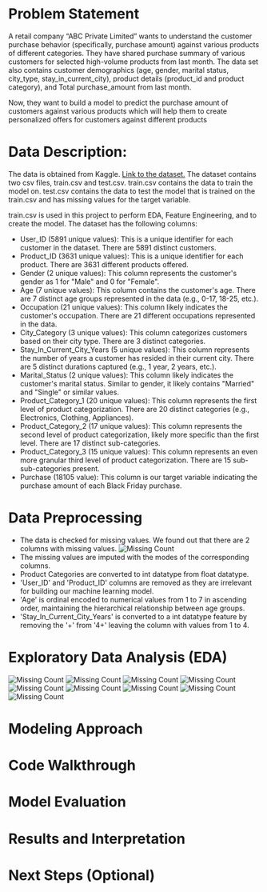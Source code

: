 # Problem Statement

A retail company “ABC Private Limited” wants to understand the customer purchase behavior (specifically, purchase amount) against various products of different categories. They have shared purchase summary of various customers for selected high-volume products from last month. The data set also contains customer demographics (age, gender, marital status, city_type, stay_in_current_city), product details (product_id and product category), and Total purchase_amount from last month.

Now, they want to build a model to predict the purchase amount of customers against various products which will help them to create personalized offers for customers against different products

# Data Description:

The data is obtained from Kaggle. [Link to the dataset.](https://www.kaggle.com/datasets/sdolezel/black-friday)
The dataset contains two csv files, train.csv and test.csv.
train.csv contains the data to train the model on.
test.csv contains the data to test the model that is trained on the train.csv and has missing values for the target variable.


train.csv is used in this project to perform EDA, Feature Engineering, and to create the model.
The dataset has the following columns:

- User_ID (5891 unique values): This is a unique identifier for each customer in the dataset. There are 5891 distinct customers.
- Product_ID (3631 unique values): This is a unique identifier for each product. There are 3631 different products offered.
- Gender (2 unique values): This column represents the customer's gender as 1 for "Male" and 0 for "Female".
- Age (7 unique values): This column contains the customer's age. There are 7 distinct age groups represented in the data (e.g., 0-17, 18-25, etc.).
- Occupation (21 unique values): This column likely indicates the customer's occupation. There are 21 different occupations represented in the data.
- City_Category (3 unique values): This column categorizes customers based on their city type. There are 3 distinct categories.
- Stay_In_Current_City_Years (5 unique values): This column represents the number of years a customer has resided in their current city. There are 5 distinct durations captured (e.g., 1 year, 2 years, etc.).
- Marital_Status (2 unique values): This column likely indicates the customer's marital status. Similar to gender, it likely contains "Married" and "Single" or similar values.
- Product_Category_1 (20 unique values): This column represents the first level of product categorization. There are 20 distinct categories (e.g., Electronics, Clothing, Appliances).
- Product_Category_2 (17 unique values): This column represents the second level of product categorization, likely more specific than the first level. There are 17 distinct sub-categories.
- Product_Category_3 (15 unique values): This column represents an even more granular third level of product categorization. There are 15 sub-sub-categories present.
- Purchase (18105 value): This column is our target variable indicating the purchase amount of each Black Friday purchase.

# Data Preprocessing

- The data is checked for missing values. We found out that there are 2 columns with missing values.
![Missing Count](https://github.com/VishShaji/BlackFriday-EDA-and-Feature-Engineering/blob/main/Assets/missing.png)
- The missing values are imputed with the modes of the corresponding columns.
- Product Categories are converted to int datatype from float datatype.
- 'User_ID' and 'Product_ID' columns are removed as they are irrelevant for building our machine learning model.
- 'Age' is ordinal encoded to numerical values from 1 to 7 in ascending order, maintaining the hierarchical relationship between age groups.
- 'Stay_In_Current_City_Years' is converted to a int datatype feature by removing the '+' from '4+' leaving the column with values from 1 to 4.

# Exploratory Data Analysis (EDA)

![Missing Count](https://github.com/VishShaji/BlackFriday-EDA-and-Feature-Engineering/blob/main/Assets/gender.png)
![Missing Count](https://github.com/VishShaji/BlackFriday-EDA-and-Feature-Engineering/blob/main/Assets/purchasekde.png)
![Missing Count](https://github.com/VishShaji/BlackFriday-EDA-and-Feature-Engineering/blob/main/Assets/city.png)
![Missing Count](https://github.com/VishShaji/BlackFriday-EDA-and-Feature-Engineering/blob/main/Assets/purchaseoutliers.png)
![Missing Count](https://github.com/VishShaji/BlackFriday-EDA-and-Feature-Engineering/blob/main/Assets/purchaseage.png)
![Missing Count](https://github.com/VishShaji/BlackFriday-EDA-and-Feature-Engineering/blob/main/Assets/purchase-gender.png)
![Missing Count](https://github.com/VishShaji/BlackFriday-EDA-and-Feature-Engineering/blob/main/Assets/purchase-age2.png)
![Missing Count](https://github.com/VishShaji/BlackFriday-EDA-and-Feature-Engineering/blob/main/Assets/purchase-gender2.png)
![Missing Count](https://github.com/VishShaji/BlackFriday-EDA-and-Feature-Engineering/blob/main/Assets/purchaseoccupation.png)

# Modeling Approach

# Code Walkthrough

# Model Evaluation

# Results and Interpretation

# Next Steps (Optional)

